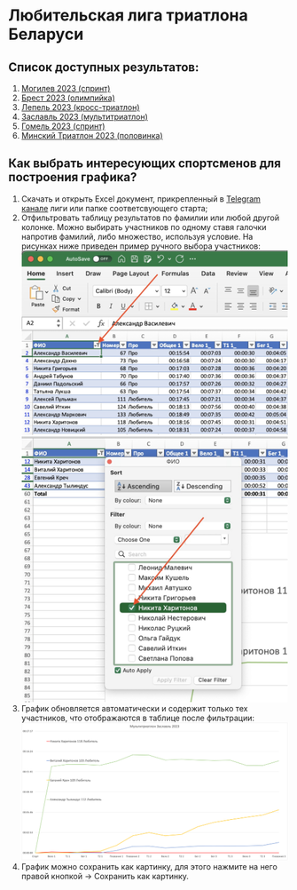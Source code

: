 # Любительская лига триатлона Беларуси

## Список доступных результатов:
1. [Могилев 2023 (спринт)](./Mogilev_2023)
2. [Брест 2023 (олимпийка)](./Brest_2023)
3. [Лепель 2023 (кросс-триатлон)](./Lepel_2023)
4. [Заславль 2023 (мультитриатлон)](./Zaslavl_Multitriathlon_2023)
5. [Гомель 2023 (спринт)](./Gomel_2023)
6. [Минский Триатлон 2023 (половинка)](./Minsk_Triathlon_2023)

## Как выбрать интересующих спортсменов для построения графика?
1. Скачать и открыть Excel документ, прикрепленный в [Telegram канале](https://t.me/triathlon_league) лиги или папке соответсвующего старта;
2. Отфильтровать таблицу результатов по фамилии или любой другой колонке. Можно выбирать участников по одному ставя галочки напротив фамилий, либо множество, используя условие. На рисунках ниже приведен пример ручного выбора участников:
![Фильтрация списка участников](./img/img1.jpeg)
![Фильтрация списка участников](./img/img2.jpeg)
3. График обновляется автоматически и содержит только тех участников, что отображаются в таблице после фильтрации:
![Фильтрация списка участников](./img/Example_after_filtering.png)
4. График можно сохранить как картинку, для этого нажмите на него правой кнопкой -> Сохранить как картинку.
